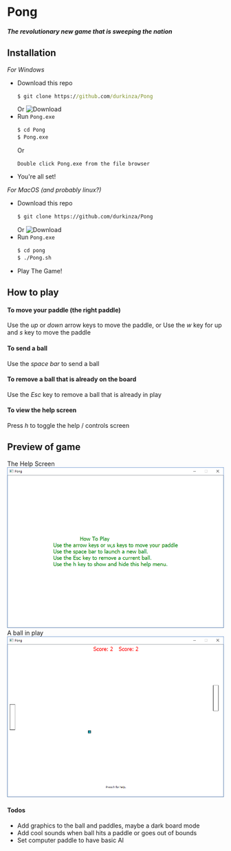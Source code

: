 # Pong
##### The revolutionary new game that is sweeping the nation



## Installation
*For Windows*
- Download this repo
  ```cmd
  $ git clone https://github.com/durkinza/Pong
  ```
  Or
  ![Download](https://img.shields.io/badge/Click%20Here-To%20Download-blue.svg?style=flat-square&link=https://github.com/durkinza/Pong/archive/master.zip)
- Run `Pong.exe`
  ```cmd
  $ cd Pong
  $ Pong.exe
  ```
  Or
  ```
  Double click Pong.exe from the file browser
  ```
- You're all set!

*For MacOS (and probably linux?)*
- Download this repo
  ```sh
  $ git clone https://github.com/durkinza/Pong
  ```
  Or
  ![Download](https://img.shields.io/badge/Click%20Here-To%20Download-blue.svg?style=flat-square&link=https://github.com/durkinza/Pong/archive/master.zip)
- Run `Pong.exe`
  ```sh
  $ cd pong
  $ ./Pong.sh
  ```
- Play The Game!



## How to play
#### To move your paddle (the right paddle)
Use the *up* or *down* arrow keys to move the paddle, or
Use the *w* key for up and *s* key to move the paddle
#### To send a ball
Use the *space bar* to send a ball
#### To remove a ball that is already on the board
Use the *Esc* key to remove a ball that is already in play
#### To view the help screen
Press *h* to toggle the help / controls screen



## Preview of game
The Help Screen
![The Help Screen](https://raw.githubusercontent.com/durkinza/Pong/master/Help%20Screen.png)
A ball in play
![The Game](https://raw.githubusercontent.com/durkinza/Pong/master/Game%20in%20play.png)



#### Todos
 - Add graphics to the ball and paddles, maybe a dark board mode
 - Add cool sounds when ball hits a paddle or goes out of bounds
 - Set computer paddle to have basic AI
